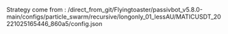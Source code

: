 Strategy come from : /direct_from_git/Flyingtoaster/passivbot_v5.8.0-main/configs/particle_swarm/recursive/longonly_01_lessAU/MATICUSDT_20221025165446_860a5/config.json